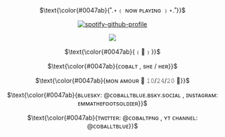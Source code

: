 <p align="center">
$\text{\color{#0047ab}{˚.⋆﹙ ɴᴏᴡ ᴘʟᴀʏɪɴɢ ﹚⋆.˚}}$
</p>


<p align="center" width="100%"
  
[![spotify-github-profile](https://spotify-github-profile.kittinanx.com/api/view?uid=0m2tgbetpzzj8u1noxf0e2b8h&cover_image=true&theme=novatorem&show_offline=false&background_color=121212&interchange=false&bar_color=0047ab&bar_color_cover=false)](https://spotify-github-profile.kittinanx.com/api/view?uid=0m2tgbetpzzj8u1noxf0e2b8h&redirect=true)

</p>

<p align="center" width="50" height="50">
  <img src="https://i.imgur.com/d0HoE9a.png" />
</p>

<p align="center">
$\text{\color{#0047ab}{﹙🏰﹚}}$
</p>

<p align="center">
$\text{\color{#0047ab}{ᴄᴏʙᴀʟᴛ , sʜᴇ / ʜᴇʀ}}$
</p>

<p align="center">
$\text{\color{#0047ab}{ᴍᴏɴ ᴀᴍᴏᴜʀ 💙 𝟷𝟶/𝟸𝟺/𝟸𝟶 💜}}$
</p>

<p align="center">
$\text{\color{#0047ab}{ʙʟᴜᴇsᴋʏ: @ᴄᴏʙᴀʟʟᴛʙʟᴜᴇ.ʙsᴋʏ.sᴏᴄɪᴀʟ , ɪɴsᴛᴀɢʀᴀᴍ: ᴇᴍᴍᴀᴛʜᴇғᴏᴏᴛsᴏʟᴅɪᴇʀ}}$
</p>
<p align="center">
$\text{\color{#0047ab}{ᴛᴡɪᴛᴛᴇʀ: @ᴄᴏʙᴀʟᴛᴘɴɢ , ʏᴛ ᴄʜᴀɴɴᴇʟ: @ᴄᴏʙᴀʟʟᴛʙʟᴜᴇ}}$
</p>








